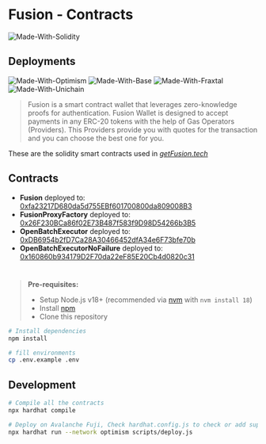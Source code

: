 # Fusion - Contracts

![Made-With-Solidity](https://img.shields.io/badge/MADE%20WITH-SOLIDITY-000000.svg?colorA=222222&style=for-the-badge&logoWidth=14&logo=solidity)

## Deployments

![Made-With-Optimism](https://img.shields.io/badge/Deployed%20on-Optimism-ff0000.svg?colorA=222222&style=for-the-badge&logoWidth=14)
![Made-With-Base](https://img.shields.io/badge/Deployed%20on-Base-0000ff.svg?colorA=222222&style=for-the-badge&logoWidth=14)
![Made-With-Fraxtal](https://img.shields.io/badge/Deployed%20on-Fraxtal-000000.svg?colorA=222222&style=for-the-badge&logoWidth=14)
![Made-With-Unichain](https://img.shields.io/badge/Deployed%20on-Unichain-ff52f9.svg?colorA=222222&style=for-the-badge&logoWidth=14)

> Fusion is a smart contract wallet that leverages zero-knowledge proofs for authentication. Fusion Wallet is designed to accept payments in any ERC-20 tokens with the help of Gas Operators (Providers). This Providers provide you with quotes for the transaction and you can choose the best one for you.

These are the solidity smart contracts used in _[getFusion.tech](https://getFusion.tech/)_

## Contracts

- **Fusion** deployed to: [0xfa23217D680da5d755EBf601700800da809008B3](https://routescan.io/address/0xfa23217D680da5d755EBf601700800da809008B3)
- **FusionProxyFactory** deployed to: [0x26F230BCa86f02E73B487f583f9D98D54266b3B5](https://routescan.io/address/0x26F230BCa86f02E73B487f583f9D98D54266b3B5)
- **OpenBatchExecutor** deployed to: [0xDB6954b2fD7Ca28A30466452dfA34e6F73bfe70b](https://routescan.io/address/0xDB6954b2fD7Ca28A30466452dfA34e6F73bfe70b)
- **OpenBatchExecutorNoFailure** deployed to: [0x160860b934179D2F70da22eF85E20Cb4d0820c31](https://routescan.io/address/0x160860b934179D2F70da22eF85E20Cb4d0820c31)

#

> **Pre-requisites:**
>
> - Setup Node.js v18+ (recommended via [nvm](https://github.com/nvm-sh/nvm) with `nvm install 18`)
> - Install [npm](https://docs.npmjs.com/downloading-and-installing-node-js-and-npm)
> - Clone this repository

```bash
# Install dependencies
npm install

# fill environments
cp .env.example .env
```

## Development

```bash
# Compile all the contracts
npx hardhat compile

# Deploy on Avalanche Fuji, Check hardhat.config.js to check or add supported chains
npx hardhat run --network optimism scripts/deploy.js
```
